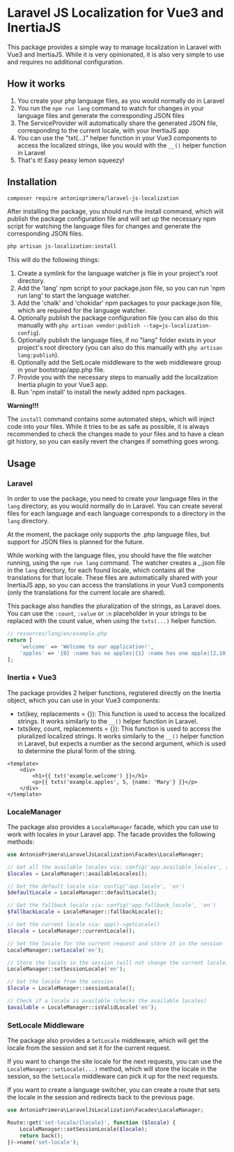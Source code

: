 # Laravel JS Localization for Vue3 and InertiaJS

This package provides a simple way to manage localization in Laravel with Vue3 and InertiaJS.
While it is very opinionated, it is also very simple to use and requires no additional configuration.

## How it works

1. You create your php language files, as you would normally do in Laravel
2. You run the `npm run lang` command to watch for changes in your language files and generate the corresponding JSON files
3. The ServiceProvider will automatically share the generated JSON file, corresponding to the current locale, with your InertiaJS app
4. You can use the "txt(...)" helper function in your Vue3 components to access the localized strings, like you would with the `__()` helper function in Laravel
5. That's it! Easy peasy lemon squeezy!

## Installation

```bash
composer require antonioprimera/laravel-js-localization
```

After installing the package, you should run the install command, which will publish the package configuration file and
will set up the necessary npm script for watching the language files for changes and generate the corresponding JSON files.

```bash
php artisan js-localization:install
```

This will do the following things:

1. Create a symlink for the language watcher js file in your project's root directory.
2. Add the 'lang' npm script to your package.json file, so you can run 'npm run lang' to start the language watcher.
3. Add the 'chalk' and 'chokidar' npm packages to your package.json file, which are required for the language watcher.
4. Optionally publish the package configuration file (you can also do this manually with `php artisan vendor:publish --tag=js-localization-config`).
5. Optionally publish the language files, if no "lang" folder exists in your project's root directory (you can also do this manually with `php artisan lang:publish`).
6. Optionally add the SetLocale middleware to the web middleware group in your bootstrap/app.php file.
7. Provide you with the necessary steps to manually add the localization Inertia plugin to your Vue3 app.
8. Run 'npm install' to install the newly added npm packages.

**Warning!!!**

The `install` command contains some automated steps, which will inject code into your files. While it tries to be as safe as possible, it is always recommended to check the changes made to your files
and to have a clean git history, so you can easily revert the changes if something goes wrong.

## Usage

### Laravel

In order to use the package, you need to create your language files in the `lang` directory, as you would normally do in Laravel.
You can create several files for each language and each language corresponds to a directory in the `lang` directory.

At the moment, the package only supports the .php language files, but support for JSON files is planned for the future.

While working with the language files, you should have the file watcher running, using the `npm run lang` command. The watcher
creates a _<locale>.json file in the `lang` directory, for each found locale, which contains all the translations for that locale.
These files are automatically shared with your InertiaJS app, so you can access the translations in your Vue3 components
(only the translations for the current locale are shared).

This package also handles the pluralization of the strings, as Laravel does.
You can use the `:count`, `:value` or `:n` placeholder in your strings to be replaced with the count value, when using the `txts(...)` helper function.

```php
// resources/lang/en/example.php
return [
    'welcome' => 'Welcome to our application!',
    'apples' => '{0} :name has no apples|{1} :name has one apple|[2,10] :name has :count apples|[11,*] :name has too many apples!',
];
```

### Inertia + Vue3

The package provides 2 helper functions, registered directly on the Inertia object, which you can use in your Vue3 components:
- txt(key, replacements = {}): This function is used to access the localized strings. It works similarly to the `__()` helper function in Laravel.
- txts(key, count, replacements = {}): This function is used to access the pluralized localized strings. It works similarly to the `__()` helper function in Laravel,
but expects a number as the second argument, which is used to determine the plural form of the string.

```vue
<template>
    <div>
        <h1>{{ txt('example.welcome') }}</h1>
        <p>{{ txts('example.apples', 5, {name: 'Mary'} }}</p>
    </div>
</template>
```

### LocaleManager

The package also provides a `LocaleManager` facade, which you can use to work with locales in your Laravel app. The facade provides the following methods:

```php
use AntonioPrimera\LaravelJsLocalization\Facades\LocaleManager;

// Get all the available locales via: config('app.available_locales', ['en'])
$locales = LocaleManager::availableLocales();

// Get the default locale via: config('app.locale', 'en')
$defaultLocale = LocaleManager::defaultLocale();

// Get the fallback locale via: config('app.fallback_locale', 'en')
$fallbackLocale = LocaleManager::fallbackLocale();

// Get the current locale via: app()->getLocale()
$locale = LocaleManager::currentLocale();

// Set the locale for the current request and store it in the session
LocaleManager::setLocale('en');

// Store the locale in the session (will not change the current locale)
LocaleManager::setSessionLocale('en');

// Get the locale from the session
$locale = LocaleManager::sessionLocale();

// Check if a locale is available (checks the available locales)
$available = LocaleManager::isValidLocale('en');
```


### SetLocale Middleware

The package also provides a `SetLocale` middleware, which will get the locale from the session and set it for the current request.

If you want to change the site locale for the next requests, you can use the `LocaleManager::setLocale(...)` method, which will store the locale in the session,
so the `SetLocale` middleware can pick it up for the next requests.

If you want to create a language switcher, you can create a route that sets the locale in the session and redirects back to the previous page.

```php
use AntonioPrimera\LaravelJsLocalization\Facades\LocaleManager;

Route::get('set-locale/{locale}', function ($locale) {
    LocaleManager::setSessionLocale($locale);
    return back();
})->name('set-locale');
```